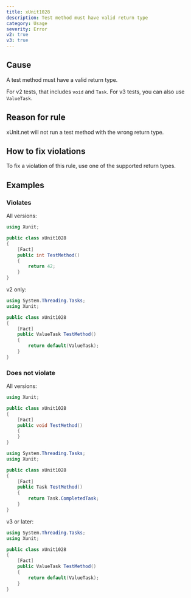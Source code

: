 ```yaml
---
title: xUnit1028
description: Test method must have valid return type
category: Usage
severity: Error
v2: true
v3: true
---
```


## Cause

A test method must have a valid return type.

For v2 tests, that includes `void` and `Task`. For v3 tests, you can also use `ValueTask`.

## Reason for rule

xUnit.net will not run a test method with the wrong return type.

## How to fix violations

To fix a violation of this rule, use one of the supported return types.

## Examples

### Violates

All versions:

```csharp
using Xunit;

public class xUnit1028
{
    [Fact]
    public int TestMethod()
    {
        return 42;
    }
}
```

v2 only:

```csharp
using System.Threading.Tasks;
using Xunit;

public class xUnit1028
{
    [Fact]
    public ValueTask TestMethod()
    {
        return default(ValueTask);
    }
}
```

### Does not violate

All versions:

```csharp
using Xunit;

public class xUnit1028
{
    [Fact]
    public void TestMethod()
    {
    }
}
```

```csharp
using System.Threading.Tasks;
using Xunit;

public class xUnit1028
{
    [Fact]
    public Task TestMethod()
    {
        return Task.CompletedTask;
    }
}
```

v3 or later:

```csharp
using System.Threading.Tasks;
using Xunit;

public class xUnit1028
{
    [Fact]
    public ValueTask TestMethod()
    {
        return default(ValueTask);
    }
}
```
